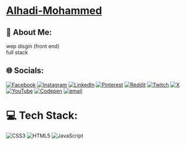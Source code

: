 # [Alhadi-Mohammed](https://alhadimohammed.github.io/Alhadi-Mohammed/)

## 💫 About Me:
wep disgin (front end)<br>full stack

## 🌐 Socials:
[![Facebook](https://img.shields.io/badge/Facebook-%231877F2.svg?logo=Facebook&logoColor=white)](https://www.facebook.com/profile.php?id=100035193046372) [![Instagram](https://img.shields.io/badge/Instagram-%23E4405F.svg?logo=Instagram&logoColor=white)](https://instagram.com/its__hodhod) [![LinkedIn](https://img.shields.io/badge/LinkedIn-%230077B5.svg?logo=linkedin&logoColor=white)](https://www.linkedin.com/in/alhadi-mohammed-1a9920274?utm_source=share&utm_campaign=share_via&utm_content=profile&utm_medium=android_app) [![Pinterest](https://img.shields.io/badge/Pinterest-%23E60023.svg?logo=Pinterest&logoColor=white)](https://pin.it/4fhELu4UF) [![Reddit](https://img.shields.io/badge/Reddit-%23FF4500.svg?logo=Reddit&logoColor=white)](https://www.reddit.com/u/AlhadiMohammed/s/aBn2mJ78ut) [![Twitch](https://img.shields.io/badge/Twitch-%239146FF.svg?logo=Twitch&logoColor=white)](https://www.twitch.tv/alhadimohammed?sr=a) [![X](https://img.shields.io/badge/X-black.svg?logo=X&logoColor=white)](https://x.com/Alhadi_Hudhod?s=09) [![YouTube](https://img.shields.io/badge/YouTube-%23FF0000.svg?logo=YouTube&logoColor=white)](https://youtube.com/@hudhod?si=8UAWc5tsrso7fx8e) [![Codepen](https://img.shields.io/badge/Codepen-000000?logo=codepen&logoColor=white)](https://codepen.io/a-challenge) [![email](https://img.shields.io/badge/Email-D14836?logo=gmail&logoColor=white)](mailto:alhadiharrn@gmail.com) 

# 💻 Tech Stack:
![CSS3](https://img.shields.io/badge/css3-%231572B6.svg?style=for-the-badge&logo=css3&logoColor=white) ![HTML5](https://img.shields.io/badge/html5-%23E34F26.svg?style=for-the-badge&logo=html5&logoColor=white) ![JavaScript](https://img.shields.io/badge/javascript-%23323330.svg?style=for-the-badge&logo=javascript&logoColor=%23F7DF1E)
